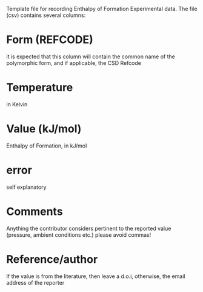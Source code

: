 Template file for recording Enthalpy of Formation Experimental data. The file (csv) contains several columns:

# Form (REFCODE)

it is expected that this column will contain the common name of the polymorphic form, and if applicable, the CSD Refcode

# Temperature

in Kelvin

# Value (kJ/mol)

Enthalpy of Formation, in kJ/mol

# error

self explanatory

# Comments

Anything the contributor considers pertinent to the reported value (pressure, ambient conditions etc.) please avoid commas!

# Reference/author

If the value is from the literature, then leave a d.o.i, otherwise, the email address of the reporter

